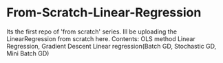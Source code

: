 # From-Scratch-Linear-Regression
Its the first repo of 'from scratch' series. Ill be uploading the LinearRegression from scratch here. Contents: OLS method Linear Regression, Gradient Descent Linear regression(Batch GD, Stochastic GD, Mini Batch GD)
